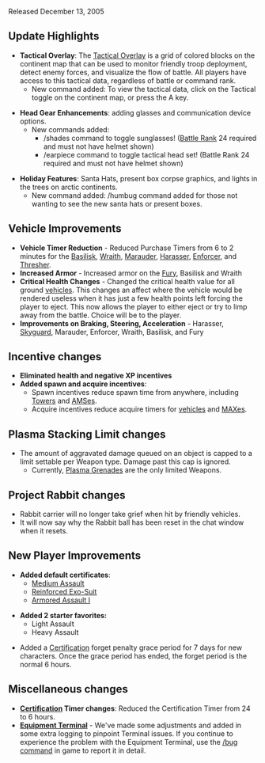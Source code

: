 Released December 13, 2005

## Update Highlights

- **Tactical Overlay**: The
  [Tactical Overlay](../terminology/Tactical_Overlay.md) is a grid of colored
  blocks on the continent map that can be used to monitor friendly troop
  deployment, detect enemy forces, and visualize the flow of battle. All players
  have access to this tactical data, regardless of battle or command rank.
  - New command added: To view the tactical data, click on the Tactical toggle
    on the continent map, or press the A key.

<!-- -->

- **Head Gear Enhancements**: adding glasses and communication device options.
  - New commands added:
    - /shades command to toggle sunglasses!
      ([Battle Rank](../terminology/Battle_Rank.md) 24 required and must not
      have helmet shown)
    - /earpiece command to toggle tactical head set! (Battle Rank 24 required
      and must not have helmet shown)

<!-- -->

- **Holiday Features**: Santa Hats, present box corpse graphics, and lights in
  the trees on arctic continents.
  - New command added: /humbug command added for those not wanting to see the
    new santa hats or present boxes.

## Vehicle Improvements

- **Vehicle Timer Reduction** - Reduced Purchase Timers from 6 to 2 minutes for
  the [Basilisk](../vehicles/Basilisk.md), [Wraith](../vehicles/Wraith.md),
  [Marauder](../vehicles/Marauder.md), [Harasser](../vehicles/Harasser.md),
  [Enforcer](../vehicles/Enforcer.md), and [Thresher](../vehicles/Thresher.md).
- **Increased Armor** - Increased armor on the [Fury](../vehicles/Fury.md),
  Basilisk and Wraith
- **Critical Health Changes** - Changed the critical health value for all ground
  [vehicles](../vehicles/Vehicle.md). This changes an affect where the vehicle
  would be rendered useless when it has just a few health points left forcing
  the player to eject. This now allows the player to either eject or try to limp
  away from the battle. Choice will be to the player.
- **Improvements on Braking, Steering, Acceleration** - Harasser,
  [Skyguard](../vehicles/Skyguard.md), Marauder, Enforcer, Wraith, Basilisk, and
  Fury

## Incentive changes

- **Eliminated health and negative XP incentives**
- **Added spawn and acquire incentives**:
  - Spawn incentives reduce spawn time from anywhere, including
    [Towers](../locations/Towers.md) and
    [AMSes](../vehicles/Advanced_Mobile_Station.md).
  - Acquire incentives reduce acquire timers for
    [vehicles](../vehicles/Vehicle.md) and
    [MAXes](../armor/Mechanized_Assault_Exo-Suit.md).

## Plasma Stacking Limit changes

- The amount of aggravated damage queued on an object is capped to a limit
  settable per Weapon type. Damage past this cap is ignored.
  - Currently, [Plasma Grenades](../weapons/Plasma_grenade.md) are the only
    limited Weapons.

## Project Rabbit changes

- Rabbit carrier will no longer take grief when hit by friendly vehicles.
- It will now say why the Rabbit ball has been reset in the chat window when it
  resets.

## New Player Improvements

- **Added default certificates**:
  - [Medium Assault](../certifications/Medium_Assault.md)
  - [Reinforced Exo-Suit](../armor/Reinforced_Exo-Suit.md)
  - [Armored Assault I](../certifications/Armored_Assault_I.md)

<!-- -->

- **Added 2 starter favorites:**
  - Light Assault
  - Heavy Assault

<!-- -->

- Added a [Certification](../certifications/Certification.md) forget penalty
  grace period for 7 days for new characters. Once the grace period has ended,
  the forget period is the normal 6 hours.

## Miscellaneous changes

- **[Certification](../certifications/Certification.md) Timer changes**: Reduced
  the Certification Timer from 24 to 6 hours.
- **[Equipment Terminal](../items/Equipment_Terminal.md)** - We've made some
  adjustments and added in some extra logging to pinpoint Terminal issues. If
  you continue to experience the problem with the Equipment Terminal, use the
  [/bug command](../commands/In-Game_Commands.md#Other_Commands) in game to
  report it in detail.
